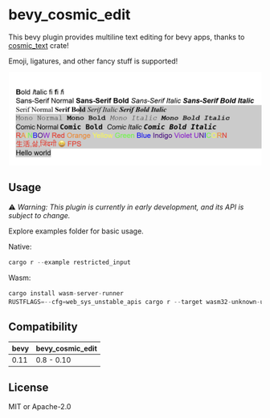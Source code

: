 # bevy_cosmic_edit

This bevy plugin provides multiline text editing for bevy apps, thanks to [cosmic_text](https://github.com/pop-os/cosmic-text) crate!

Emoji, ligatures, and other fancy stuff is supported!

![bevy_cosmic_edit](./bevy_cosmic_edit.png)

## Usage

⚠️ *Warning: This plugin is currently in early development, and its API is subject to change.*

Explore examples folder for basic usage.

Native:

```rust
cargo r --example restricted_input
```

Wasm:

```rust
cargo install wasm-server-runner
RUSTFLAGS=--cfg=web_sys_unstable_apis cargo r --target wasm32-unknown-unknown --example restricted_input
```

## Compatibility

| bevy | bevy_cosmic_edit |
| ---- | ---------------- |
| 0.11 | 0.8 - 0.10       |


## License

MIT or Apache-2.0
